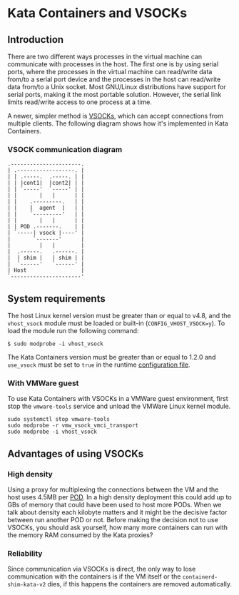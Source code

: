 # Kata Containers and VSOCKs

## Introduction

There are two different ways processes in the virtual machine can communicate
with processes in the host. The first one is by using serial ports, where the
processes in the virtual machine can read/write data from/to a serial port
device and the processes in the host can read/write data from/to a Unix socket.
Most GNU/Linux distributions have support for serial ports, making it the most
portable solution. However, the serial link limits read/write access to one
process at a time.

A newer, simpler method is [VSOCKs][1], which can accept connections from
multiple clients. The following diagram shows how it's implemented in Kata Containers.

### VSOCK communication diagram

```
.----------------------.
| .------------------. |
| | .-----.  .-----. | |
| | |cont1|  |cont2| | |
| | `-----'  `-----' | |
| |       |   |      | |
| |    .---------.   | |
| |    |  agent  |   | |
| |    `---------'   | |
| |       |   |      | |
| | POD .-------.    | |
| `-----| vsock |----' |
|       `-------'      |
|         |   |        |
|  .------.   .------. |
|  | shim |   | shim | |
|  `------'   `------' |
| Host                 |
`----------------------'
```

## System requirements

The host Linux kernel version must be greater than or equal to v4.8, and the
`vhost_vsock` module must be loaded or built-in (`CONFIG_VHOST_VSOCK=y`). To
load the module run the following command:

```
$ sudo modprobe -i vhost_vsock
```

The Kata Containers version must be greater than or equal to 1.2.0 and `use_vsock`
must be set to `true` in the runtime [configuration file][1].

### With VMWare guest

To use Kata Containers with VSOCKs in a VMWare guest environment, first stop the `vmware-tools` service and unload the VMWare Linux kernel module.
```
sudo systemctl stop vmware-tools
sudo modprobe -r vmw_vsock_vmci_transport
sudo modprobe -i vhost_vsock
```

## Advantages of using VSOCKs

### High density

Using a proxy for multiplexing the connections between the VM and the host uses
4.5MB per [POD][2]. In a high density deployment this could add up to GBs of
memory that could have been used to host more PODs. When we talk about density
each kilobyte matters and it might be the decisive factor between run another
POD or not. Before making the decision not to use VSOCKs, you should ask
yourself, how many more containers can run with the memory RAM consumed by the
Kata proxies?

### Reliability

Since communication via VSOCKs is direct, the only way to lose communication
with the containers is if the VM itself or the `containerd-shim-kata-v2` dies, if this happens
the containers are removed automatically.

[1]: https://wiki.qemu.org/Features/VirtioVsock
[2]: ./vcpu-handling.md#virtual-cpus-and-kubernetes-pods
